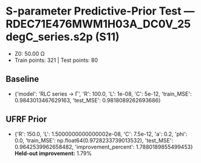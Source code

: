 # S-parameter Predictive-Prior Test — RDEC71E476MWM1H03A_DC0V_25degC_series.s2p (S11)
- Z0: 50.00 Ω
- Train points: 321  |  Test points: 80

## Baseline
- {'model': 'RLC series -> Γ', 'R': 100.0, 'L': 1e-08, 'C': 5e-12, 'train_MSE': 0.9843013467629163, 'test_MSE': 0.9818089262693686}

## UFRF Prior
- {'R': 150.0, 'L': 1.5000000000000002e-08, 'C': 7.5e-12, 'a': 0.2, 'phi': 0.0, 'train_MSE': np.float64(0.9728233739013532), 'test_MSE': 0.9642539962658482, 'improvement_percent': 1.7880189855499453}
**Held-out improvement:** 1.79%